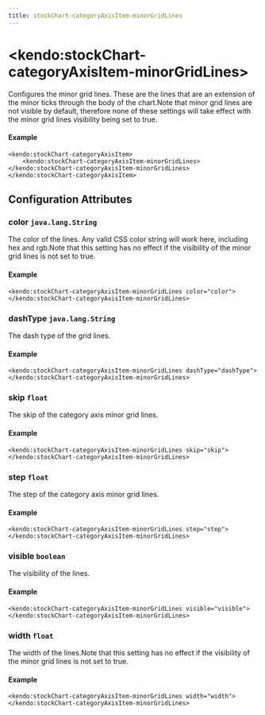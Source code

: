 ```yaml
---
title: stockChart-categoryAxisItem-minorGridLines
---
```


# \<kendo:stockChart-categoryAxisItem-minorGridLines\>

Configures the minor grid lines.  These are the lines that are an extension of the minor ticks through
the body of the chart.Note that minor grid lines are not visible by default, therefore none of these settings will take effect with the minor grid lines visibility being set to true.

#### Example
    <kendo:stockChart-categoryAxisItem>
        <kendo:stockChart-categoryAxisItem-minorGridLines></kendo:stockChart-categoryAxisItem-minorGridLines>
    </kendo:stockChart-categoryAxisItem>

## Configuration Attributes

### color `java.lang.String`

The color of the lines. Any valid CSS color string will work here, including hex and
rgb.Note that this setting has no effect if the visibility of the minor
grid lines is not set to true.

#### Example
    <kendo:stockChart-categoryAxisItem-minorGridLines color="color">
    </kendo:stockChart-categoryAxisItem-minorGridLines>

### dashType `java.lang.String`

The dash type of the grid lines.

#### Example
    <kendo:stockChart-categoryAxisItem-minorGridLines dashType="dashType">
    </kendo:stockChart-categoryAxisItem-minorGridLines>

### skip `float`

The skip of the category axis minor grid lines.

#### Example
    <kendo:stockChart-categoryAxisItem-minorGridLines skip="skip">
    </kendo:stockChart-categoryAxisItem-minorGridLines>

### step `float`

The step of the category axis minor grid lines.

#### Example
    <kendo:stockChart-categoryAxisItem-minorGridLines step="step">
    </kendo:stockChart-categoryAxisItem-minorGridLines>

### visible `boolean`

The visibility of the lines.

#### Example
    <kendo:stockChart-categoryAxisItem-minorGridLines visible="visible">
    </kendo:stockChart-categoryAxisItem-minorGridLines>

### width `float`

The width of the lines.Note that this setting has no effect if the visibility of the minor
grid lines is not set to true.

#### Example
    <kendo:stockChart-categoryAxisItem-minorGridLines width="width">
    </kendo:stockChart-categoryAxisItem-minorGridLines>

